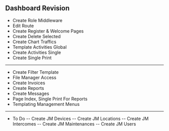 ## Dashboard Revision

- Create Role Middleware
- Edit Route
- Create Register & Welcome Pages
- Create Delete Selected
- Create Chart Traffics
- Template Activities Global
- Create Activities Single
- Create Single Print
--------------------------------------------------
- Create Filter Template
- File Manager Access
- Create Invoices
- Create Reports
- Create Messages
- Page Index, Single Print For Reports
- Templating Management Menus
--------------------------------------------------

- To Do
-- Create JM Devices
-- Create JM Locations
-- Create JM Intercomes
-- Create JM Maintenances
-- Create JM Users
